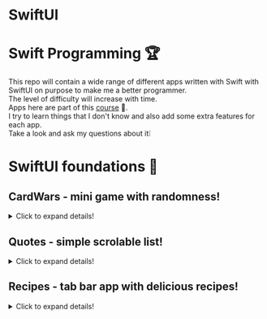 # SwiftUI
# Swift Programming 🏆

This repo will contain a wide range of different apps written with Swift with SwiftUI on purpose to make me a better programmer. </br>
The level of difficulty will increase with time. </br>
Apps here are part of this [course](https://codewithchris.com/) 👀.</br>
I try to learn things that I don't know and also add some extra features for each app. </br>
Take a look and ask my questions about it❕ </br>


# SwiftUI foundations 👶

## CardWars - mini game with randomness!
<details>
  <summary>Click to expand details!</summary>
  
  This app is a simple game where users can play card wars with a CPU></br>
  Simply press a button to get a random card, if your card is bigger than the CPU you won. </br>
  The purpose of this project was to create a UI using only a SwiftUI. </br>
  Here are the results: </br>

  ### DEMO
  <img src="readme_files/CardWars.gif" alt="demo" width="342"/> </br>

</details>

## Quotes - simple scrolable list!
<details>
  <summary>Click to expand details!</summary>
  
  This app is a project where I have created my own UI element called "quote". </br>
  It's A Zstack containing an image and a texts. </br>
  On the main screen user, can scroll thru quotes and click on it to go to the detail view.
  NavigationController is providing a route from mainScreen to the detailView where more quotes are presented. </br>
  All the data here is being loaded from the local JSON file and formated into a project struct. </br>
  
  ### DEMO
  <img src="readme_files/Quotes.gif" alt="demo" width="342"/> </br>

</details>

## Recipes - tab bar app with delicious recipes!
<details>
  <summary>Click to expand details!</summary>
  
  The first bigger app is written with an MVVM design pattern. </br>
  Users can choose between favourites and a list of all recipes. </br>
  By clicking on each card (which is a separate UI object) user can see all the details for this recipe. </br>
  All the data is being loaded from local JSON data and saved into the struct. </br>
  Besides that, I have learned about `@State` and `@EnvironmentObject` in action. </br>
  Check out the demo and ask any extra questions about this project: </br>
  
  ### DEMO
  <img src="readme_files/recipes.gif" alt="demo" width="348"/> </br>

</details>


  


 
